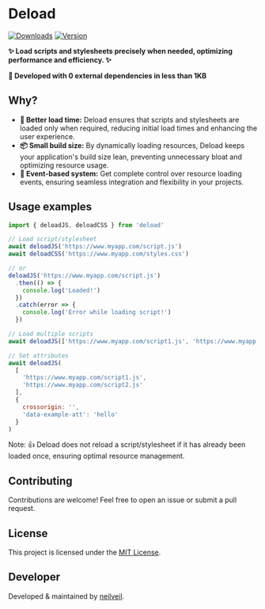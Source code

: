 # Deload

[![Downloads](https://img.shields.io/npm/dm/deload.svg)](https://www.npmjs.com/package/deload) [![Version](https://img.shields.io/npm/v/deload.svg)](https://www.npmjs.com/package/deload)

**✨ Load scripts and stylesheets precisely when needed, optimizing performance and efficiency. ✨**

**🍃 Developed with 0 external dependencies in less than 1KB**

## Why?

- **🚀 Better load time:** Deload ensures that scripts and stylesheets are loaded only when required, reducing initial load times and enhancing the user experience.
- **📦 Small build size:** By dynamically loading resources, Deload keeps your application's build size lean, preventing unnecessary bloat and optimizing resource usage.
- **🎯 Event-based system:** Get complete control over resource loading events, ensuring seamless integration and flexibility in your projects.

## Usage examples

```js
import { deloadJS, deloadCSS } from 'deload'

// Load script/stylesheet
await deloadJS('https://www.myapp.com/script.js')
await deloadCSS('https://www.myapp.com/styles.css')

// or
deloadJS('https://www.myapp.com/script.js')
  .then(() => {
    console.log('Loaded!')
  })
  .catch(error => {
    console.log('Error while loading script!')
  })

// Load multiple scripts
await deloadJS(['https://www.myapp.com/script1.js', 'https://www.myapp.com/script2.js'])

// Set attributes
await deloadJS(
  [
    'https://www.myapp.com/script1.js',
    'https://www.myapp.com/script2.js'
  ],
  {
    crossorigin: '',
    'data-example-att': 'hello'
  }
)
```

Note: 👍 Deload does not reload a script/stylesheet if it has already been loaded once, ensuring optimal resource management.

## Contributing

Contributions are welcome! Feel free to open an issue or submit a pull request.

## License

This project is licensed under the [MIT License](./license.txt).

## Developer

Developed & maintained by [neilveil](https://github.com/neilveil).
